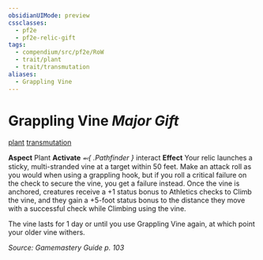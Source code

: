```yaml
---
obsidianUIMode: preview
cssclasses:
  - pf2e
  - pf2e-relic-gift
tags:
  - compendium/src/pf2e/RoW
  - trait/plant
  - trait/transmutation
aliases:
  - Grappling Vine
---
```

# Grappling Vine *Major Gift*  
[plant](rules/traits/plant.md "Plant Item Trait")  [transmutation](rules/traits/transmutation.md "Transmutation Item Trait")  

**Aspect** Plant
**Activate** *⬻{ .Pathfinder }* interact
**Effect** Your relic launches a sticky, multi-stranded vine at a target within 50 feet. Make an attack roll as you would when using a grappling hook, but if you roll a critical failure on the check to secure the vine, you get a failure instead. Once the vine is anchored, creatures receive a +1 status bonus to Athletics checks to Climb the vine, and they gain a +5-foot status bonus to the distance they move with a successful check while Climbing using the vine. 

The vine lasts for 1 day or until you use Grappling Vine again, at which point your older vine withers.

*Source: Gamemastery Guide p. 103*  
